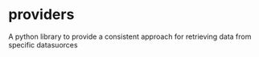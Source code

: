 # providers
A python library to provide a consistent approach for retrieving data from specific datasuorces
